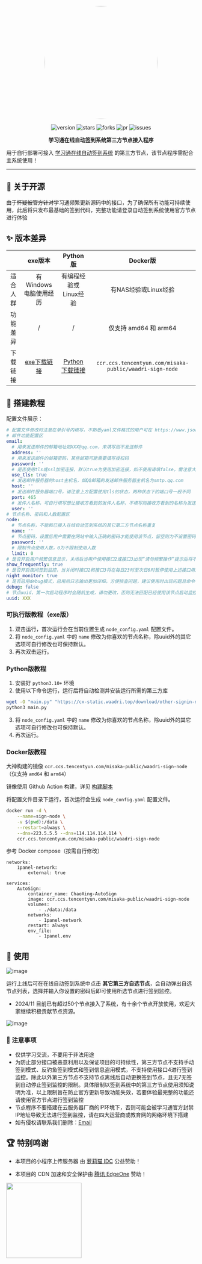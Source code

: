 <center><div align="center">

<img src="https://avatars.githubusercontent.com/u/90495619?v=4" width="300" height="300" style="border-radius: 50%"></img>

<img alt="version" src="https://img.shields.io/github/last-commit/WAADRI/ChaoXing_node_signin.svg?style=for-the-badge&label=%E6%9C%80%E5%90%8E%E6%9B%B4%E6%96%B0&logo=velog&logoColor=BE95FF&color=7B68EE"/></img>
<img alt="stars" src="https://img.shields.io/github/stars/WAADRI/ChaoXing_node_signin.svg?style=for-the-badge&label=Stars&logo=undertale&logoColor=orange&color=orange"/></img>
<img alt="forks" src="https://img.shields.io/github/forks/WAADRI/ChaoXing_node_signin.svg?style=for-the-badge&label=Forks&logo=stackshare&logoColor=f92f60&color=f92f60"/></img>
<img alt="pr" src="https://img.shields.io/github/issues-pr-closed/WAADRI/ChaoXing_node_signin.svg?style=for-the-badge&label=PR&logo=addthis&logoColor=green&color=0AC18E"/></img>
<img alt="issues" src="https://img.shields.io/github/issues/WAADRI/ChaoXing_node_signin.svg?style=for-the-badge&label=Issues&logo=openbugbounty&logoColor=e38dff&color=e38dff"/></img>

</div></center>

<div align="center" style="font-weight:bold"><b>学习通在线自动签到系统第三方节点接入程序</b></div> 


用于自行部署可接入 [学习通在线自动签到系统](https://cx.waadri.top/login) 的第三方节点，该节点程序需配合主系统使用！

---


## 🎃 关于开源
由于~~怀疑被官方针对~~学习通频繁更新源码中的接口，为了确保所有功能可持续使用，此后将只发布最基础的签到代码，完整功能请登录自动签到系统使用官方节点进行体验


## ✨ 版本差异

|          |                                    exe版本                                    |                                    Python版                                     |                        Docker版                         |
| :------: | :---------------------------------------------------------------------------: | :-----------------------------------------------------------------------------: | :-----------------------------------------------------: |
| 适合人群 |                             有Windows电脑使用经历                             |                              有编程经验或Linux经验                              |                  有NAS经验或Linux经验                   |
| 功能差异 |                                       /                                       |                                        /                                        |                  仅支持 amd64 和 arm64                  |
| 下载链接 | [exe下载链接](https://cx-static.waadri.top/download/other-signin-node.exe) | [Python下载链接](https://cx-static.waadri.top/download/other-signin-node.py) | `ccr.ccs.tencentyun.com/misaka-public/waadri-sign-node` |

## 🎉 搭建教程

配置文件展示：

```yaml
# 配置文件修改时注意在单引号内填写，不熟悉yaml文件格式的用户可在 https://www.json.cn/yaml-editor/ 中进行编辑并确认无误后粘贴回配置文件
# 邮件功能配置区
email:
  # 用来发送邮件的邮箱地址如XXX@qq.com，未填写则不发送邮件
  address: ''
  # 用来发送邮件的邮箱密码，某些邮箱可能需要填写授权码
  password: ''
  # 是否使用tls或ssl加密连接，默认true为使用加密连接，如不使用请填false，需注意大小写
  use_tls: true
  # 发送邮件服务器的host主机名，如QQ邮箱的发送邮件服务器主机名为smtp.qq.com
  host: ''
  # 发送邮件服务器端口号，请注意上方配置使用tls的状态，两种状态下的端口号一般不同
  port: 465
  # 发件人名称，可自行填写想让接收方看到的发件人名称，不填写则接收方看到的名称为发送人邮件地址
  user: ''
# 节点名称、密码和人数配置区
node:
  # 节点名称，不能和已接入在线自动签到系统的其它第三方节点名称重复
  name: ''
  # 节点密码，设置后用户需要在网站中输入正确的密码才能使用该节点，留空则为不设置密码，此时任何人均可使用该节点进行签到
  password: ''
  # 限制节点使用人数，0为不限制使用人数
  limit: 0
# 是否开启用户频繁信息显示，关闭后当用户使用接口2或接口3出现“请勿频繁操作”提示后将不会在控制台展示此类信息，默认true为显示，不显示请填false，需注意大小写
show_frequently: true
# 是否开启夜间签到监控，当关闭时接口2和接口3将在每日23时至次日6时暂停使用上述接口用户的签到监控，可尽量避免夜间频繁请求导致接口出现频繁提示，此配置不影响接口1在夜间进行监控，默认true为开启夜间监控，如不开启请填false，需注意大小写
night_monitor: true
# 是否启用debug模式，启用后日志输出更加详细，方便排查问题，建议使用时出现问题且命令行中未展示问题详细信息时再启用，默认false为不输出，要输出debug日志请填true，需注意大小写
debug: false
# 节点uuid，第一次启动程序时会随机生成，请勿更改，否则无法匹配已经使用该节点启动监控的用户信息
uuid: XXX
```

### 可执行版教程（exe版）

1. 双击运行，首次运行会在当前位置生成 `node_config.yaml` 配置文件。
2. 将 `node_config.yaml` 中的 `name` 修改为你喜欢的节点名称，除uuid外的其它选项可自行修改也可保持默认。
3. 再次双击运行。

### Python版教程
1. 安装好 `python3.10+` 环境
2. 使用以下命令运行，运行后将自动检测并安装运行所需的第三方库
```bash
wget -O "main.py" "https://cx-static.waadri.top/download/other-signin-node.py"
python3 main.py
```
3. 将 `node_config.yaml` 中的 `name` 修改为你喜欢的节点名称，除uuid外的其它选项可自行修改也可保持默认。
4. 再次运行。

### Docker版教程

大神构建的镜像 `ccr.ccs.tencentyun.com/misaka-public/waadri-sign-node`（仅支持 `amd64` 和 `arm64`）

镜像使用 Github Action 构建，详见 [构建脚本](https://github.com/Misaka-1314/SignNode-AutoBuild)

将配置文件目录下运行，首次运行会生成 `node_config.yaml` 配置文件。

```bash
docker run -d \
    --name=sign-node \
    -v $(pwd):/data \
    --restart=always \
    --dns=223.5.5.5 --dns=114.114.114.114 \
    ccr.ccs.tencentyun.com/misaka-public/waadri-sign-node
```

参考 Docker compose（按需自行修改）
```
networks:
    1panel-network:
        external: true
        
services:
    AutoSign:
        container_name: ChaoXing-AutoSign
        image: ccr.ccs.tencentyun.com/misaka-public/waadri-sign-node
        volumes:
            - ./data:/data
        networks:
            - 1panel-network
        restart: always
        env_file:
            - 1panel.env
```

## 🎉 使用
![image](https://github.com/user-attachments/assets/a1808fbb-735d-46e1-86a1-67e81a969b9a)

运行上线后可在在线自动签到系统中点击 **其它第三方自选节点**，会自动弹出自选节点列表，选择并输入你设置的密码后即可使用所选节点进行签到监控。

+ 2024/11 目前已有超过50个节点接入了系统，有十余个节点开放使用，欢迎大家继续积极贡献节点资源。

![image](https://github.com/user-attachments/assets/bb4aee50-8ec7-4946-bc4c-0b55ca4a590c)

### 🎃 注意事项
- 仅供学习交流，不要用于非法用途
- 为防止部分接口被恶意利用以及保证项目的可持续性，第三方节点不支持手动签到模式、反钓鱼签到模式和签到信息盗用模式，不支持使用接口4进行签到监控。除此以外第三方节点不支持节点离线后自动更换签到节点，且无7无签到自动停止签到监控的限制。具体限制以签到系统中的第三方节点使用须知说明为准，以上限制旨在防止官方更新导致功能失效，若要体验最完整的功能还请使用官方节点进行签到监控
- 节点程序不要搭建在云服务器厂商的IP环境下，否则可能会被学习通官方封禁IP地址导致无法进行签到监控，请在四大运营商或教育网的网络环境下搭建
- 如有侵权请联系我们删除：[Email](https://raw.githubusercontent.com/WAADRI/ChaoXing_node_signin/main/mailto:WiFi86@qq.com)

## 🏆 特别鸣谢

+ 本项目的小程序上传服务器 由 [萝莉猫 IDC](https://www.loricat.cn) 公益赞助！

+ 本项目的 CDN 加速和安全保护由 [腾讯 EdgeOne](https://edgeone.ai/?from=github) 赞助！

<img src="https://doc.micono.eu.org/image/ad/腾讯云 EdgeOne.png" width="200"></img>
